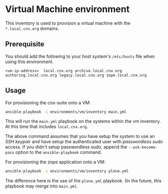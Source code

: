 # Virtual Machine environment

This inventory is used to provision a virtual machine with the ``*.local.cnx.org`` domains.

## Prerequisite

You should add the following to your host system's ``/etc/hosts`` file when using this environment.

```
<vm-ip-address>  local.cnx.org archive.local.cnx.org authoring.local.cnx.org legacy.local.cnx.org zope.local.cnx.org
```

## Usage

For provisioning the cnx-suite onto a VM:

```sh
ansible-playbook -i environments/vm/inventory main.yml
```

This will run the ``main.yml`` playbook on the systems within the vm inventory. At this time that includes ``local.cnx.org``.

The above command assumes that you have setup the system to use an *SSH keypair* and have setup the authenticated user with *passwordless sudo* access. If you didn't setup passwordless sudo, append the ``--ask-become-pass`` option to the ``ansible-playbook`` command.

For provisioning the zope application onto a VM:

```sh
ansible-playbook -i environments/vm/inventory plone.yml
```

The difference here is the use of the ``plone.yml`` playbook. (In the future, this playbook may merge into ``main.yml``.
